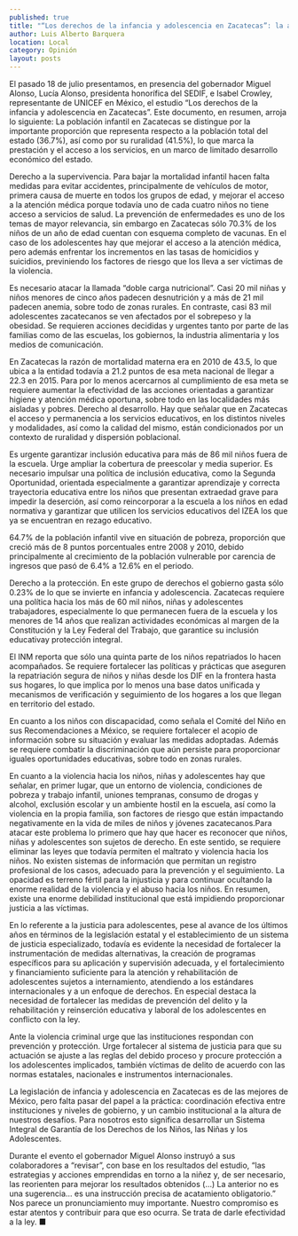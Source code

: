 ```yaml
---
published: true
title: "“Los derechos de la infancia y adolescencia en Zacatecas”: la agenda pendiente"
author: Luis Alberto Barquera
location: Local
category: Opinión
layout: posts
---
```


El pasado 18 de julio presentamos, en presencia del gobernador Miguel Alonso, Lucía Alonso, presidenta honorífica del SEDIF, e Isabel Crowley, representante de UNICEF en México, el estudio “Los derechos de la infancia y adolescencia en Zacatecas”. Este documento, en resumen, arroja lo siguiente:
La población infantil en Zacatecas se distingue por la importante proporción que representa respecto a la población total del estado (36.7%), así como por su ruralidad (41.5%), lo que marca la prestación y el acceso a los servicios, en un marco de limitado desarrollo económico del estado.

Derecho a la supervivencia. Para bajar la mortalidad infantil hacen falta medidas para evitar accidentes, principalmente de vehículos de motor, primera causa de muerte en todos los grupos de edad, y mejorar el acceso a la atención médica porque todavía uno de cada cuatro niños no tiene acceso a servicios de salud. La prevención de enfermedades es uno de los temas de mayor relevancia, sin embargo en Zacatecas sólo 70.3% de los niños de un año de edad cuentan con esquema completo de vacunas. En el caso de los adolescentes hay que mejorar el acceso a la atención médica, pero además enfrentar los incrementos en las tasas de homicidios y suicidios, previniendo los factores de riesgo que los lleva a ser víctimas de la violencia.  

Es necesario atacar la llamada “doble carga nutricional”. Casi 20 mil niñas y niños menores de cinco años padecen desnutrición y a más de 21 mil padecen anemia, sobre todo de zonas rurales. En contraste, casi 83 mil adolescentes zacatecanos se ven afectados por el sobrepeso y la obesidad. Se requieren acciones decididas y urgentes tanto por parte de las familias como de las escuelas, los gobiernos, la industria alimentaria y los medios de comunicación.

En Zacatecas la razón de mortalidad materna era en 2010 de 43.5, lo que ubica a la entidad todavía a 21.2 puntos de esa meta nacional de llegar a 22.3 en 2015. Para por lo menos acercarnos al cumplimiento de esa meta se requiere aumentar la efectividad de las acciones orientadas a garantizar higiene y atención médica oportuna, sobre todo en las localidades más aisladas y pobres.
Derecho al desarrollo. Hay que señalar que en Zacatecas el acceso y permanencia a los servicios educativos, en los distintos niveles y modalidades, así como la calidad del mismo, están condicionados por un contexto de ruralidad y dispersión poblacional.

Es urgente garantizar inclusión educativa para más de 86 mil niños fuera de la escuela. Urge ampliar la cobertura de preescolar y media superior. Es necesario impulsar una política de inclusión educativa, como la Segunda Oportunidad, orientada especialmente a garantizar aprendizaje y correcta trayectoria educativa entre los niños que presentan extraedad grave para impedir la deserción, así como reincorporar a la escuela a los niños en edad normativa y garantizar que utilicen los servicios educativos del IZEA los que ya se encuentran en rezago educativo.

64.7% de la población infantil vive en situación de pobreza, proporción que creció más de 8 puntos porcentuales entre 2008 y 2010, debido principalmente al crecimiento de la población vulnerable por carencia de ingresos que pasó de 6.4% a 12.6% en el periodo.

Derecho a la protección. En este grupo de derechos el gobierno gasta sólo 0.23% de lo que se invierte en infancia y adolescencia. Zacatecas requiere una política hacia los más de 60 mil niños, niñas y adolescentes trabajadores, especialmente lo que permanecen fuera de la escuela y los menores de 14 años que realizan actividades económicas al margen de la Constitución y la Ley Federal del Trabajo, que garantice su inclusión educativay protección integral.

El INM reporta que sólo una quinta parte de los niños repatriados lo hacen acompañados. Se requiere fortalecer las políticas y prácticas que aseguren la repatriación segura de niños y niñas desde los DIF en la frontera hasta sus hogares, lo que implica por lo menos una base datos unificada y mecanismos de verificación y seguimiento de los hogares a los que llegan en territorio del estado.

En cuanto a los niños con discapacidad, como señala el Comité del Niño en sus Recomendaciones a México, se requiere fortalecer el acopio de información sobre su situación y evaluar las medidas adoptadas. Además se requiere combatir la discriminación que aún persiste para proporcionar iguales oportunidades educativas, sobre todo en zonas rurales.

En cuanto a la violencia hacia los niños, niñas y adolescentes hay que señalar, en primer lugar, que un entorno de violencia, condiciones de pobreza y trabajo infantil, uniones tempranas, consumo de drogas y alcohol, exclusión escolar y un ambiente hostil en la escuela, así como la violencia en la propia familia, son factores de riesgo que están impactando negativamente en la vida de miles de niños y jóvenes zacatecanos.Para atacar este problema lo primero que hay que hacer es reconocer que niños, niñas y adolescentes son sujetos de derecho. En este sentido, se requiere eliminar las leyes que todavía permiten el maltrato y violencia hacia los niños. No existen sistemas de información que permitan un registro profesional de los casos, adecuado para la prevención y el seguimiento. La opacidad es terreno fértil para la injusticia y para continuar ocultando la enorme realidad de la violencia y el abuso hacia los niños. En resumen, existe una enorme debilidad institucional que está impidiendo proporcionar justicia a las víctimas.

En lo referente a la justicia para adolescentes, pese al avance de los últimos años en términos de la legislación estatal y el establecimiento de un sistema de justicia especializado, todavía es evidente la necesidad de fortalecer la instrumentación de medidas alternativas, la creación de programas específicos para su aplicación y supervisión adecuada, y el fortalecimiento y financiamiento suficiente para la atención y rehabilitación de adolescentes sujetos a internamiento, atendiendo a los estándares internacionales y a un enfoque de derechos. En especial destaca la necesidad de fortalecer las medidas de prevención del delito y la rehabilitación y reinserción educativa y laboral de los adolescentes en conflicto con la ley.

Ante la violencia criminal urge que las instituciones respondan con prevención y protección. Urge fortalecer al sistema de justicia para que su actuación se ajuste a las reglas del debido proceso y procure protección a los adolescentes implicados, también víctimas de delito de acuerdo con las normas estatales, nacionales e instrumentos internacionales.

La legislación de infancia y adolescencia en Zacatecas es de las mejores de México, pero falta pasar del papel a la práctica: coordinación efectiva entre instituciones y niveles de gobierno, y un cambio institucional a la altura de nuestros desafíos. Para nosotros esto significa desarrollar un Sistema Integral de Garantía de los Derechos de los Niños, las Niñas y los Adolescentes.

Durante el evento el gobernador Miguel Alonso instruyó a sus colaboradores a “revisar”, con base en los resultados del estudio, “las estrategias y acciones emprendidas en torno a la niñez y, de ser necesario, las reorienten para mejorar los resultados obtenidos (…) La anterior no es una sugerencia… es una instrucción precisa de acatamiento obligatorio.”
Nos parece un pronunciamiento muy importante. Nuestro compromiso es estar atentos y contribuir para que eso ocurra. Se trata de darle efectividad a la ley. ■
